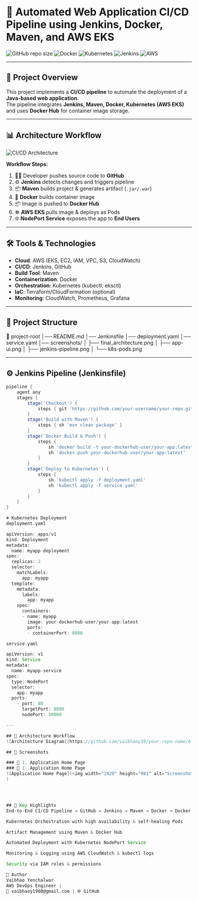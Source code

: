 # 🚀 Automated Web Application CI/CD Pipeline using Jenkins, Docker, Maven, and AWS EKS

![GitHub repo size](https://img.shields.io/github/repo-size/your-username/your-repo-name)
![Docker](https://img.shields.io/badge/Docker-Enabled-blue)
![Kubernetes](https://img.shields.io/badge/Kubernetes-EKS-blue)
![Jenkins](https://img.shields.io/badge/Jenkins-CI/CD-red)
![AWS](https://img.shields.io/badge/AWS-Cloud-orange)

---

## 📌 Project Overview
This project implements a **CI/CD pipeline** to automate the deployment of a **Java-based web application**.  
The pipeline integrates **Jenkins, Maven, Docker, Kubernetes (AWS EKS)** and uses **Docker Hub** for container image storage.

---

## 📊 Architecture Workflow

![CI/CD Architecture](screenshots/final_architecture.png)

**Workflow Steps:**
1. 👨‍💻 Developer pushes source code to **GitHub**  
2. ⚙️ **Jenkins** detects changes and triggers pipeline  
3. 📦 **Maven** builds project & generates artifact (`.jar/.war`)  
4. 🐳 **Docker** builds container image  
5. 📦 Image is pushed to **Docker Hub**  
6. ☸️ **AWS EKS** pulls image & deploys as Pods  
7. 🌐 **NodePort Service** exposes the app to **End Users**

---

## 🛠️ Tools & Technologies
- **Cloud**: AWS (EKS, EC2, IAM, VPC, S3, CloudWatch)  
- **CI/CD**: Jenkins, GitHub  
- **Build Tool**: Maven  
- **Containerization**: Docker  
- **Orchestration**: Kubernetes (kubectl, eksctl)  
- **IaC**: Terraform/CloudFormation (optional)  
- **Monitoring**: CloudWatch, Prometheus, Grafana  

---

## 📂 Project Structure
📁 project-root
│── README.md
│── Jenkinsfile
│── deployment.yaml
│── service.yaml
│── screenshots/
│ ├── final_architecture.png
│ ├── app-ui.png
│ ├── jenkins-pipeline.png
│ └── k8s-pods.png



---

## ⚙️ Jenkins Pipeline (Jenkinsfile)
```groovy
pipeline {
    agent any
    stages {
        stage('Checkout') {
            steps { git 'https://github.com/your-username/your-repo.git' }
        }
        stage('Build with Maven') {
            steps { sh 'mvn clean package' }
        }
        stage('Docker Build & Push') {
            steps {
                sh 'docker build -t your-dockerhub-user/your-app:latest .'
                sh 'docker push your-dockerhub-user/your-app:latest'
            }
        }
        stage('Deploy to Kubernetes') {
            steps {
                sh 'kubectl apply -f deployment.yaml'
                sh 'kubectl apply -f service.yaml'
            }
        }
    }
}

☸️ Kubernetes Deployment
deployment.yaml

apiVersion: apps/v1
kind: Deployment
metadata:
  name: myapp-deployment
spec:
  replicas: 2
  selector:
    matchLabels:
      app: myapp
  template:
    metadata:
      labels:
        app: myapp
    spec:
      containers:
      - name: myapp
        image: your-dockerhub-user/your-app:latest
        ports:
        - containerPort: 8080

service.yaml

apiVersion: v1
kind: Service
metadata:
  name: myapp-service
spec:
  type: NodePort
  selector:
    app: myapp
  ports:
    - port: 80
      targetPort: 8080
      nodePort: 30008

---

## 📌 Architecture Workflow
![Architecture Diagram](https://github.com/vaibhaoy19/your-repo-name/blob/main/screenshots/architecture.png?raw=true)

## 📸 Screenshots

### 🔹 1. Application Home Page
### 🔹 1. Application Home Page
![Application Home Page](<img width="1920" height="981" alt="Screenshot 2025-08-13 174605" src="https://github.com/user-attachments/assets/5c8cda65-d121-4047-bb23-c9271cea3c6e" />
)




## 🌟 Key Highlights
End-to-End CI/CD Pipeline → GitHub → Jenkins → Maven → Docker → Docker Hub → AWS EKS

Kubernetes Orchestration with high availability & self-healing Pods

Artifact Management using Maven & Docker Hub

Automated Deployment with Kubernetes NodePort Service

Monitoring & Logging using AWS CloudWatch & kubectl logs

Security via IAM roles & permissions

👤 Author
Vaibhao Yenchalwar
AWS DevOps Engineer |
📧 vaibhaoy1908@gmail.com | 🌐 GitHub
